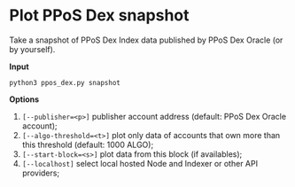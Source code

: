 # Plot PPoS Dex snapshot

Take a snapshot of PPoS Dex Index data published by PPoS Dex Oracle (or by
yourself).

**Input**

```shell
python3 ppos_dex.py snapshot
```

**Options**

1. `[--publisher=<p>]` publisher account address (default: PPoS Dex Oracle account);
2. `[--algo-threshold=<t>]` plot only data of accounts that own more than this threshold (default: 1000 ALGO);
3. `[--start-block=<s>]` plot data from this block (if availables);
4. `[--localhost]` select local hosted Node and Indexer or other API providers;
